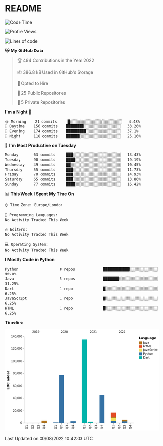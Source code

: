 # README

<!--START_SECTION:waka-->
![Code Time](http://img.shields.io/badge/Code%20Time-205%20hrs%2059%20mins-blue)

![Profile Views](http://img.shields.io/badge/Profile%20Views-0-blue)

![Lines of code](https://img.shields.io/badge/From%20Hello%20World%20I%27ve%20Written-290%20Thousand%20lines%20of%20code-blue)

**🐱 My GitHub Data** 

> 🏆 494 Contributions in the Year 2022
 > 
> 📦 386.8 kB Used in GitHub's Storage 
 > 
> 💼 Opted to Hire
 > 
> 📜 25 Public Repositories 
 > 
> 🔑 5 Private Repositories  
 > 
**I'm a Night 🦉** 

```text
🌞 Morning    21 commits     █░░░░░░░░░░░░░░░░░░░░░░░░   4.48% 
🌆 Daytime    156 commits    ████████░░░░░░░░░░░░░░░░░   33.26% 
🌃 Evening    174 commits    █████████░░░░░░░░░░░░░░░░   37.1% 
🌙 Night      118 commits    ██████░░░░░░░░░░░░░░░░░░░   25.16%

```
📅 **I'm Most Productive on Tuesday** 

```text
Monday       63 commits     ███░░░░░░░░░░░░░░░░░░░░░░   13.43% 
Tuesday      90 commits     ████░░░░░░░░░░░░░░░░░░░░░   19.19% 
Wednesday    49 commits     ██░░░░░░░░░░░░░░░░░░░░░░░   10.45% 
Thursday     55 commits     ███░░░░░░░░░░░░░░░░░░░░░░   11.73% 
Friday       70 commits     ███░░░░░░░░░░░░░░░░░░░░░░   14.93% 
Saturday     65 commits     ███░░░░░░░░░░░░░░░░░░░░░░   13.86% 
Sunday       77 commits     ████░░░░░░░░░░░░░░░░░░░░░   16.42%

```


📊 **This Week I Spent My Time On** 

```text
⌚︎ Time Zone: Europe/London

💬 Programming Languages: 
No Activity Tracked This Week

🔥 Editors: 
No Activity Tracked This Week

💻 Operating System: 
No Activity Tracked This Week

```

**I Mostly Code in Python** 

```text
Python                   8 repos             ████████████░░░░░░░░░░░░░   50.0% 
Java                     5 repos             ███████░░░░░░░░░░░░░░░░░░   31.25% 
Dart                     1 repo              █░░░░░░░░░░░░░░░░░░░░░░░░   6.25% 
JavaScript               1 repo              █░░░░░░░░░░░░░░░░░░░░░░░░   6.25% 
HTML                     1 repo              █░░░░░░░░░░░░░░░░░░░░░░░░   6.25%

```


**Timeline**

![Chart not found](https://raw.githubusercontent.com/XeonHis/XeonHis/main/charts/bar_graph.png) 


 Last Updated on 30/08/2022 10:42:03 UTC
<!--END_SECTION:waka-->
